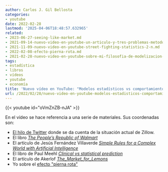 ```yaml
---
author: Carlos J. Gil Bellosta
categories:
- youtube
date: 2022-02-28
lastmod: '2025-04-06T18:48:57.632965'
related:
- 2023-06-27-seeing-like-market.md
- 2021-09-14-nuevo-video-en-youtube-un-articulo-y-tres-problemas-metodologicos.md
- 2021-11-09-nuevo-video-en-youtube-street-fighting-statistics-2-n.md
- 2022-02-08-efecto-pierna-rota.md
- 2021-02-28-nuevo-video-en-youtube-sobre-mi-filosofia-de-modelizacion-de-datos.md
tags:
- estadística
- libros
- vídeos
- youtube
- economía
title: 'Nuevo vídeo en YouTube: "Modelos estadísticos vs comportamiento estratégico"'
url: /2022/02/28/nuevo-video-en-youtube-modelos-estadisticos-comportamiento-estrategico/
---
```


{{< youtube id="oVmZnZB-nJA" >}}

En el vídeo se hace referencia a una serie de materiales. Sus coordenadas son:

- [El hilo de Twitter](https://twitter.com/marktenenholtz/status/1496107516324835331) donde se da cuenta de la situación actual de Zillow.
- El libro [_The People’s Republic of Walmart_](https://www.goodreads.com/book/show/38914131-the-people-s-republic-of-walmart)
- El artículo de Jesús Fernández Villaverde [_Simple Rules for a Complex World with Artificial Intelligence_](https://www.sas.upenn.edu/~jesusfv/Simple_Rules_AI.pdf)
- El libro de Paul Meehl [_Clinical vs statistical prediction_](https://www.goodreads.com/book/show/3183060-clinical-versus-statistical-prediction)
- El artículo de Akerlof [_The_Market_for_Lemons_](https://en.wikipedia.org/wiki/The_Market_for_Lemons)
- Yo sobre el [efecto "pierna rota"](https://www.datanalytics.com/2022/02/08/efecto-pierna-rota/)